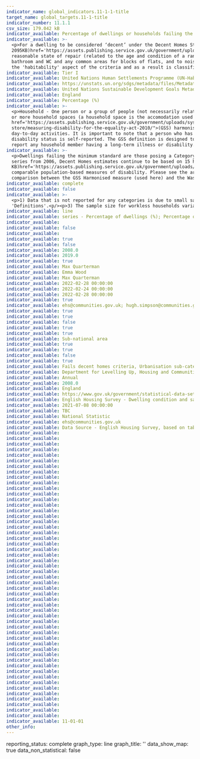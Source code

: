 ```yaml
---
indicator_name: global_indicators.11-1-1-title
target_name: global_targets.11-1-title
indicator_number: 11.1.1
csv_size: 179.042 kB
indicator_available: Percentage of dwellings or households failing the decent homes standard
indicator_available: >-
  <p>For a dwelling to be considered ‘decent’ under the Decent Homes Standard it must - meet the statutory minimum standard for housing as set out in the <a(PDF
  2095KB)href='https://assets.publishing.service.gov.uk/government/uploads/system/uploads/attachment_data/file/9425/150940.pdf'>Housing Health and Safety Rating System (HHSRS)</a>, provide a reasonable degree of thermal comfort (related to insulation and heating efficiency), be in a
  reasonable state of repair (related to the age and condition of a range of building components including walls, roofs, windows, doors, chimneys, electrics and heating systems) and have reasonably modern facilities and services (related to the age, size and layout/location of the kitchen,
  bathroom and WC and any common areas for blocks of flats, and to noise insulation).<p/><p>Although the 'Decent Homes Standard' does not directly address all 7 of the criteria set out in the UN metadata for the definition of 'Inadequate Housing' it provides detailed information regarding
  the 'habitability' aspect of the criteria and as a result is classified as a proxy.<p/>
indicator_available: Tier I
indicator_available: United Nations Human Settlements Programme (UN-Habitat)
indicator_available: https://unstats.un.org/sdgs/metadata/files/Metadata-11-01-01.pdf
indicator_available: United Nations Sustainable Development Goals Metadata (PDF 93.1 KB)
indicator_available: England
indicator_available: Percentage (%)
indicator_available: >-
  <p>Household - One person or a group of people (not necessarily related) who have the accomodation as their only or main residence, and (for a group) share cooking facilities and share a living room or sitting room or dining area. Dwelling - A unit of accommodation which may comprise one
  or more household spaces (a household space is the accomodation used or available for use by an individual household). A dwelling can be classified as shared or unshared. For the full definitions of Dwellings and Households please see the <a (PDF 476 KB)
  href='https://assets.publishing.service.gov.uk/government/uploads/system/uploads/attachment_data/file/774820/2017-18_EHS_Headline_Report.pdf'>English Housing Survey headline report</a>.</p><p>Disability Status (household) - The <a href="https://gss.civilservice.gov.uk/policy-
  store/measuring-disability-for-the-equality-act-2010/">(GSS) harmonised "core" definition</a> identifies a person as disabled if they have a physical or mental health condition or illness that has lasted or is expected to last 12 months or more. It must reduce their ability to carry-out
  day-to-day activities. It is important to note that a person who has a long-term illness that does not reduce their ability to carry-out day-to-day activities is not disabled under the definition. The GSS harmonised questions are asked of the respondent in the survey, meaning that
  disability status is self-reported. The GSS definition is designed to reflect the definitions that appear in legal terms in the Disability Discrimination Act 1995 (DDA) for Northern Ireland and the 2010 Equality Act for Great Britain. In this case a disabled household includes those that
  report any household member having a long-term illness or disability. </p><p> 'HHSRS' refers to the housing health and safety rating system.<p/><p> Household income refers to the combined income and savings of the household reference person and any partner.<p/>
indicator_available: >-
  <p>Dwellings failing the minimum standard are those posing a Category 1 hazard under the Housing Health and Safety Rating System (HHSRS).  From 2008 the survey is able to estimate the presence of 26 of the 29 HHSRS hazards. However to maintain consistency and avoid a break in the time
  series from 2006, Decent Homes estimates continue to be based on 15 hazards for the 'minimum standard' criterion. Estimates for the HHSRS tables (DA4101-3) are based on the 26 hazards covered by the survey.  For more information see <a(PDF 209
  KB)href='https://assets.publishing.service.gov.uk/government/uploads/system/uploads/attachment_data/file/7812/138355.pdf'>A Decent Home -Definition and guidance for implementation</a>.</p><p>The Washington Group on Disability Statistics are often used to provide a cross-nationally
  comparable population-based measures of disability. Please see the article <a href="https://www.ons.gov.uk/peoplepopulationandcommunity/healthandsocialcare/disability/articles/measuringdisabilitycomparingapproaches/2019-08-06">Measuring disability - comparing approaches</a>for a
  comparison between the GSS Harmonised measure (used here) and the Washington Group measure.</p>
indicator_available: complete
indicator_available: false
indicator_available: >-
  <p>1) Data that is not reported for any categories is due to small sample size resulting in unreliable estimates.<p/><p>2) The data are either for dwellings or households, which can be selected under units. The differences between dwellings and households can be seen under
  'Definitions'.<p/><p>3) The sample size for workless households variable excludes cases where no-one in the households is working age.<p/><p>4) The calculation for the long-term illness or disability variable excludes unknown cases.<p/>
indicator_available: line
indicator_available: series - Percentage of dwellings (%); Percentage of dwellings that failed the the decent homes standard ~ series - Percentage of households (%); Percentage of households living in a dwelling that failed the decent homes standard
indicator_available:  
indicator_available: false
indicator_available:  
indicator_available: true
indicator_available: false
indicator_available: 2008.0
indicator_available: 2019.0
indicator_available: true
indicator_available: Max Quarterman
indicator_available: Emma Wood
indicator_available: Max Quarterman
indicator_available: 2022-02-28 00:00:00
indicator_available: 2022-02-24 00:00:00
indicator_available: 2022-02-28 00:00:00
indicator_available: true
indicator_available: ehs@communities.gov.uk; hugh.simpson@communities.gov.uk
indicator_available: true
indicator_available: true
indicator_available: false
indicator_available: true
indicator_available: true
indicator_available: Sub-national area
indicator_available: true
indicator_available: true
indicator_available: false
indicator_available: true
indicator_available: Fails decent homes criteria, Urbanisation sub-category, Sub-national Area, Age of oldest person, Age of youngest person,  Disability status (household), Ethnicity of household reference person (HRP), Income quintile (household)
indicator_available: Department for Levelling Up, Housing and Communities
indicator_available: Annual
indicator_available: 2008.0
indicator_available: England
indicator_available: https://www.gov.uk/government/statistical-data-sets/dwelling-condition-and-safety
indicator_available: English Housing Survey - Dwelling condition and safety - based on tables DA3202 and DA3203 - Decent Homes - areas and households 
indicator_available: 2021-07-08 00:00:00
indicator_available: TBC
indicator_available: National Statistic 
indicator_available: ehs@communities.gov.uk
indicator_available: Data Source - English Housing Survey, based on tables DA3202 and DA3203
indicator_available: 
indicator_available: 
indicator_available: 
indicator_available: 
indicator_available: 
indicator_available: 
indicator_available: 
indicator_available: 
indicator_available: 
indicator_available: 
indicator_available: 
indicator_available: 
indicator_available: 
indicator_available: 
indicator_available: 
indicator_available: 
indicator_available: 
indicator_available: 
indicator_available: 
indicator_available: 
indicator_available: 
indicator_available: 
indicator_available: 
indicator_available: 
indicator_available: 
indicator_available: 
indicator_available: 
indicator_available: 
indicator_available: 
indicator_available: 
indicator_available: 
indicator_available: 
indicator_available: 
indicator_available: 
indicator_available: 
indicator_available: 
indicator_available: 
indicator_available: 
indicator_available: 
indicator_available: 
indicator_available: 
indicator_available: 
indicator_available: 
indicator_available: 
indicator_available: 
indicator_available: 
indicator_available: 
indicator_available: 
indicator_available: 
indicator_available: 
indicator_available: 
indicator_available: 
indicator_available: 11-01-01
other_info: 
---
```

reporting_status: complete
graph_type: line
graph_title: ''
data_show_map: true
data_non_statistical: false
